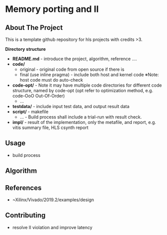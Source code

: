 # Memory porting and II







<!-- ABOUT THE PROJECT -->
## About The Project
This is a template github repository for hls projects with credits >3.

**Directory structure**
* **README.md** - introduce the project, algorithm, reference ....
* **code/**
  * original - original code from open source if there is 
  * final (use inline pragma) - include both host and kernel code ※Note: host code must do auto-check
* **code-opt/** - Note it may have multiple code directories for different code structure, named by code-opt  (opt refer to optimization method, e.g. code-OoO  Out-Of-Order)
  * ...
* **testdata/** - include input test data, and output result data
* **script/** - makefile
  * ... - Build process shall include a trial-run with result check. 
* **impl/** - result of the implementation, only the metafile, and report, e.g. vitis summary file, HLS csynth report
      


<!-- USAGE EXAMPLES -->
## Usage
* build process

## Algorithm


## References
* ~Xilinx/Vivado/2019.2/examples/design

<!-- CONTRIBUTING -->
## Contributing
* resolve II violation and improve latency






